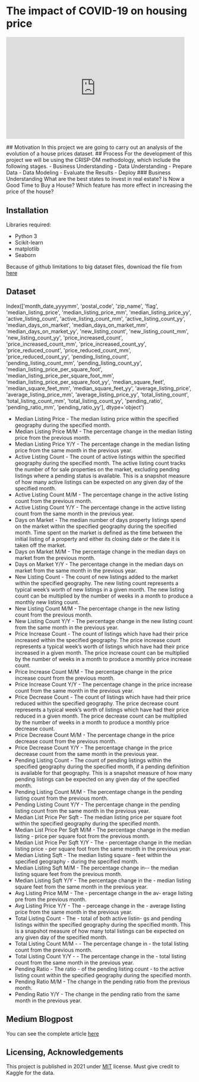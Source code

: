 # The impact of COVID-19 on housing price
<iframe src="https://gifer.com/embed/2C5L" width=480 height=274.286 frameBorder="0" allowFullScreen></iframe><p><a href="https://gifer.com"></a></p>
## Motivation
In this project we are going to carry out an analysis of the evolution of a house prices dataset.
## Process
For the development of this project we will be using the CRISP-DM methodology, which include the following stages. 
 - Business Understanding 
 - Data Understanding 
 - Prepare Data 
 - Data Modeling 
 - Evaluate the Results 
 - Deploy
### Business Understanding
What are the best states to invest in real estate?
Is Now a Good Time to Buy a House?
Which feature has more effect in increasing the price of the house?

## Installation
Libraries required:
- Python 3
- Scikit-learn
- matplotlib
- Seaborn

Because of github limitations to big dataset files, download the file from [here](https://drive.google.com/file/d/1CoE7MhIeW89lvu6XhYiPBkb8RRm9eo7O/view?usp=sharing)

## Dataset
Index(['month_date_yyyymm', 'postal_code', 'zip_name', 'flag',
       'median_listing_price', 'median_listing_price_mm',
       'median_listing_price_yy', 'active_listing_count',
       'active_listing_count_mm', 'active_listing_count_yy',
       'median_days_on_market', 'median_days_on_market_mm',
       'median_days_on_market_yy', 'new_listing_count', 'new_listing_count_mm',
       'new_listing_count_yy', 'price_increased_count',
       'price_increased_count_mm', 'price_increased_count_yy',
       'price_reduced_count', 'price_reduced_count_mm',
       'price_reduced_count_yy', 'pending_listing_count',
       'pending_listing_count_mm', 'pending_listing_count_yy',
       'median_listing_price_per_square_foot',
       'median_listing_price_per_square_foot_mm',
       'median_listing_price_per_square_foot_yy', 'median_square_feet',
       'median_square_feet_mm', 'median_square_feet_yy',
       'average_listing_price', 'average_listing_price_mm',
       'average_listing_price_yy', 'total_listing_count',
       'total_listing_count_mm', 'total_listing_count_yy', 'pending_ratio',
       'pending_ratio_mm', 'pending_ratio_yy'],
      dtype='object')

 - Median Listing Price	 -  The median listing price within the specified geography during the specified month.
 - Median Listing Price M/M	 - The percentage change in the median listing price from the previous month.
 - Median Listing Price Y/Y	 - The percentage change in the median listing price from the same month in the previous year.
 - Active Listing Count	 - The count of active listings within the specified geography during the specified month. The active listing count tracks the number of for sale properties on the market, excluding pending listings where a pending status is available. This is a snapshot measure of how many active listings can be expected on any given day of the specified month.
 - Active Listing Count M/M	 - The percentage change in the active listing count from the previous month.
 - Active Listing Count Y/Y	 - The percentage change in the active listing count from the same month in the previous year.
 - Days on Market	 - The median number of days property listings spend on the market within the specified geography during the specified month. Time spent on the market is defined as the time between the initial listing of a property and either its closing date or the date it is taken off the market.
 - Days on Market M/M	- The percentage change in the median days on market from the previous month.
 - Days on Market Y/Y	- The percentage change in the median days on market from the same month in the previous year.
 - New Listing Count	- The count of new listings added to the market within the specified geography. The new listing count represents a typical week’s worth of new listings in a given month. The new listing count can be multiplied by the number of weeks in a month to produce a monthly new listing count.
 - New Listing Count M/M	- The percentage change in the new listing count from the previous month.
 - New Listing Count Y/Y	- The percentage change in the new listing count from the same month in the previous year.
 - Price Increase Count	- The count of listings which have had their price increased within the specified geography. The price increase count represents a typical week’s worth of listings which have had their price increased in a given month. The price increase count can be multiplied by the number of weeks in a month to produce a monthly price increase count.
 - Price Increase Count M/M	- The percentage change in the price increase count from the previous month.
 - Price Increase Count Y/Y	- The percentage change in the price increase count from the same month in the previous year.
 - Price Decrease Count	- The count of listings which have had their price reduced within the specified geography. The price decrease count represents a typical week’s worth of listings which have had their price reduced in a given month. The price decrease count can be multiplied by the number of weeks in a month to produce a monthly price decrease count.
 - Price Decrease Count M/M	- The percentage change in the price decrease count from the previous month.
 - Price Decrease Count Y/Y	- The percentage change in the price decrease count from the same month in the previous year.
 - Pending Listing Count	- The count of pending listings within the specified geography during the specified month, if a pending definition is available for that geography. This is a snapshot measure of how many pending listings can be expected on any given day of the specified month.
 - Pending Listing Count M/M	- The percentage change in the pending listing count from the previous month.
 - Pending Listing Count Y/Y	- The percentage change in the pending listing count from the same month in the previous year.
 - Median List Price Per Sqft	- The median listing price per square foot within the specified geography during the specified month.
 - Median List Price Per Sqft M/M	- The percentage change in the median listing - price per square foot from the previous month.
 - Median List Price Per Sqft Y/Y	- The - percentage change in the median listing price - per square foot from the same month in the previous year.
 - Median Listing Sqft	- The median listing square - feet within the specified geography - during the specified month.
 - Median Listing Sqft M/M	- The percentage change in--   the median listing square feet from the previous month.
 - Median Listing Sqft Y/Y	- The percentage change in the - median listing square feet from the same month in the previous year.
 - Avg Listing Price M/M	- The - percentage change in the av- erage listing pre from the previous month.
 - Avg Listing Price Y/Y	- The - perceage change in the - average listing price from the same month in the previous year.
 - Total Listing Count	- The - total of both active listin- gs and pending listings within the specified geography during the specified month. This is a snapshot measure of how many total listings can be expected on any given day of the specified month.
 - Total Listing Count M/M	- - The percentage change in - the total listing count from the previous month.
 - Total Listing Count Y/Y	- - The percentage change in the - total listing count from the same month in the previous year.
 - Pending Ratio	- The ratio - of the pending listing count - to the active listing count within the specified geography during the specified month.
 - Pending Ratio M/M	- The change in the pending ratio from the previous month.
 - Pending Ratio Y/Y	- The change in the pending ratio from the same month in the previous year.

## Medium Blogpost
You can see the complete article [here](https://medium.com/@chirtoca.natalia/covid-19-and-real-estate-b33321491ce6)

## Licensing, Acknowledgements
This project is published in 2021 under [MIT](https://es.wikipedia.org/wiki/Licencia_MIT) license.
Must give credit to Kaggle for the data.
